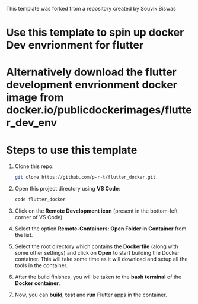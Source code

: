 This template was forked from a repository created by Souvik Biswas

# Use this template to spin up docker Dev envrionment for flutter
# Alternatively download the flutter development envrionment docker image from docker.io/publicdockerimages/flutter_dev_env
# Steps to use this template

1. Clone this repo:
   ```bash
   git clone https://github.com/p-r-t/flutter_docker.git
   ```

2. Open this project directory using **VS Code**:
   ```bash
   code flutter_docker
   ```

3. Click on the **Remote Development icon** (present in the bottom-left corner of VS Code).

4. Select the option **Remote-Containers: Open Folder in Container** from the list.

5. Select the root directory which contains the **Dockerfile** (along with some other settings) and click on **Open** to start building the Docker container. This will take some time as it will download and setup all the tools in the container.

6. After the build finishes, you will be taken to the **bash terminal** of the **Docker container**.

7. Now, you can **build**, **test** and **run** Flutter apps in the container.

